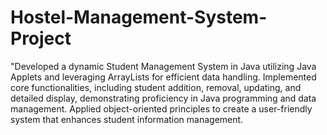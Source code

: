 # Hostel-Management-System-Project
"Developed a dynamic Student Management System in Java utilizing Java Applets and leveraging ArrayLists for efficient data handling.
Implemented core functionalities, including student addition, removal, updating, and detailed display, demonstrating proficiency in Java programming and data management.
Applied object-oriented principles to create a user-friendly system that enhances student information management.


